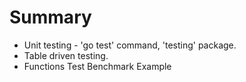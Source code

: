 # Summary
- Unit testing - 'go test' command, 'testing' package.
- Table driven testing.
- Functions
  Test
  Benchmark
  Example